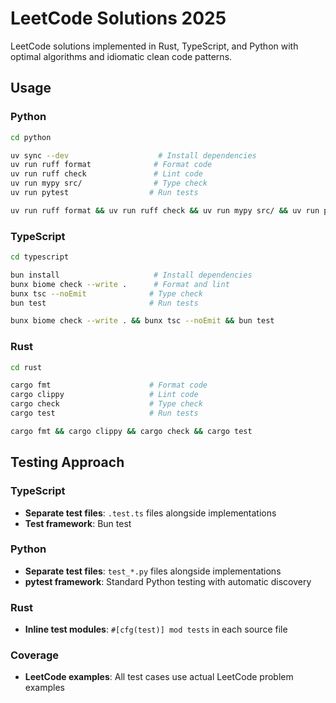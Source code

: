 # LeetCode Solutions 2025

LeetCode solutions implemented in Rust, TypeScript, and Python with optimal
algorithms and idiomatic clean code patterns.

## Usage

### Python

```bash
cd python

uv sync --dev                    # Install dependencies
uv run ruff format              # Format code
uv run ruff check               # Lint code
uv run mypy src/                # Type check
uv run pytest                  # Run tests

uv run ruff format && uv run ruff check && uv run mypy src/ && uv run pytest
```

### TypeScript

```bash
cd typescript

bun install                     # Install dependencies
bunx biome check --write .      # Format and lint
bunx tsc --noEmit              # Type check
bun test                       # Run tests

bunx biome check --write . && bunx tsc --noEmit && bun test
```

### Rust

```bash
cd rust

cargo fmt                      # Format code
cargo clippy                   # Lint code
cargo check                    # Type check
cargo test                     # Run tests

cargo fmt && cargo clippy && cargo check && cargo test
```

## Testing Approach

### TypeScript

- **Separate test files**: `.test.ts` files alongside implementations
- **Test framework**: Bun test

### Python

- **Separate test files**: `test_*.py` files alongside implementations
- **pytest framework**: Standard Python testing with automatic discovery

### Rust

- **Inline test modules**: `#[cfg(test)] mod tests` in each source file

### Coverage

- **LeetCode examples**: All test cases use actual LeetCode problem examples
